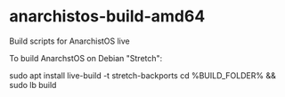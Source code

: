 # anarchistos-build-amd64
Build scripts for AnarchistOS live

To build AnarchstOS on Debian "Stretch":

sudo apt install live-build -t stretch-backports
cd %BUILD_FOLDER% && sudo lb build
